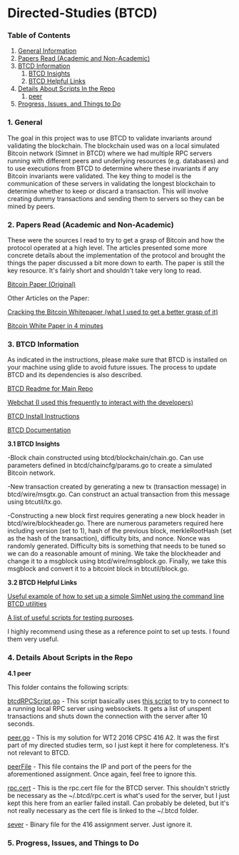# Directed-Studies (BTCD)

### Table of Contents
1. [General Information](#General)
2. [Papers Read (Academic and Non-Academic)](#Papers)
3. [BTCD Information](#BTCD)
    1. [BTCD Insights](#Insights)
    2. [BTCD Helpful Links](#Links)
4. [Details About Scripts In the Repo](#Scripts)
    1. [peer](#peer)
5. [Progress, Issues, and Things to Do](#Future)

<a name="General" />

### 1. General

The goal in this project was to use BTCD to validate invariants around validating the blockchain. The blockchain used was on a local simulated Bitcoin network (Simnet in BTCD) where we had multiple RPC servers running with different peers and underlying resources (e.g. databases) and to use executions from BTCD to determine where these invariants if any Bitcoin invariants were validated. The key thing to model is the communication of these servers in validating the longest blockchain to determine whether to keep or discard a transaction. This will involve creating dummy transactions and sending them to servers so they can be mined by peers.

<a name="Papers" />

### 2. Papers Read (Academic and Non-Academic)

These were the sources I read to try to get a grasp of Bitcoin and how the protocol operated at a high level. The articles presented some more concrete details about the implementation of the protocol and brought the things the paper discussed a bit more down to earth. The paper is still the key resource. It's fairly short and shouldn't take very long to read.

[Bitcoin Paper (Original)](https://bitcoin.org/bitcoin.pdf)

Other Articles on the Paper:

[Cracking the Bitcoin Whitepaper (what I used to get a better grasp of it)](https://medium.com/@FolusoOgunlana/cracking-the-bitcoin-white-paper-c5f479ce748d)

[Bitcoin White Paper in 4 minutes](https://hackernoon.com/dissecting-the-bitcoin-whitepaper-in-four-minutes-5c8c5e5f8010)

<a name="BTCD" />

### 3. BTCD Information

As indicated in the instructions, please make sure that BTCD is installed on your machine using glide to avoid future issues. The process to update BTCD and its dependencies is also described.

[BTCD Readme for Main Repo](https://github.com/btcsuite/btcd)

[Webchat (I used this frequently to interact with the developers)](https://webchat.freenode.net/?channels=btcd)

[BTCD Install Instructions](https://github.com/btcsuite/btcd/blob/master/docs/README.md)

[BTCD Documentation](https://github.com/btcsuite/btcd/tree/master/docs)

<a name="Insights" />

**3.1 BTCD Insights**

-Block chain constructed using btcd/blockchain/chain.go. Can use parameters defined in btcd/chaincfg/params.go to create a simulated
Bitcoin network.

-New transaction created by generating a new tx (transaction message) in btcd/wire/msgtx.go. Can construct an actual
transaction from this message using btcutil/tx.go.

-Constructing a new block first requires generating a new block header in btcd/wire/blockheader.go. There are numerous
parameters required here including version (set to 1), hash of the previous block, merkleRootHash (set as the hash of the transaction), 
difficulty bits, and nonce. Nonce was randomly generated. Difficulty bits is something that needs to be tuned so we can do a reasonable
amount of mining. We take the blockheader and change it to a msgblock using btcd/wire/msgblock.go. Finally, we take this msgblock and
convert it to a bitcoint block in btcutil/block.go.

<a name="Links" />

**3.2 BTCD Helpful Links**

[Useful example of how to set up a simple SimNet using the command line BTCD utilities](https://gist.github.com/davecgh/2992ed85d41307e794f6)

[A list of useful scripts for testing purposes](https://gist.github.com/davecgh). 

I highly recommend using these as a reference point to set up tests. I found them very useful.

<a name="Scripts" />

### 4. Details About Scripts in the Repo

<a name="peer" />

**4.1 peer**

This folder contains the following scripts:

[btcdRPCScript.go](https://github.com/sumahmood/Directed-Studies/blob/master/peer/btcdRPCScript.go) - This script basically uses [this script](https://github.com/btcsuite/btcd/blob/master/rpcclient/examples/btcwalletwebsockets/main.go) to try to connect to a running local RPC server using websockets. It gets a list of unspent transactions and shuts down the connection with the server after 10 seconds.

[peer.go](https://github.com/sumahmood/Directed-Studies/blob/master/peer/peer.go) - This is my solution for WT2 2016 CPSC 416 A2. It was the first part of my directed studies term, so I just kept it here for completeness. It's not relevant to BTCD.

[peerFile](https://github.com/sumahmood/Directed-Studies/blob/master/peer/peersFile) - This file contains the IP and port of the peers for the aforementioned assignment. Once again, feel free to ignore this.

[rpc.cert](https://github.com/sumahmood/Directed-Studies/blob/master/peer/rpc.cert) - This is the rpc.cert file for the BTCD server. This shouldn't strictly be necessary as the ~/.btcd/rpc.cert is what's used for the server, but I just kept this here from an earlier failed install. Can probably be deleted, but it's not really necessary as the cert file is linked to the ~/.btcd folder.

[sever](https://github.com/sumahmood/Directed-Studies/blob/master/peer/server) - Binary file for the 416 assignment server. Just ignore it.

<a name="Future" />

### 5. Progress, Issues, and Things to Do
